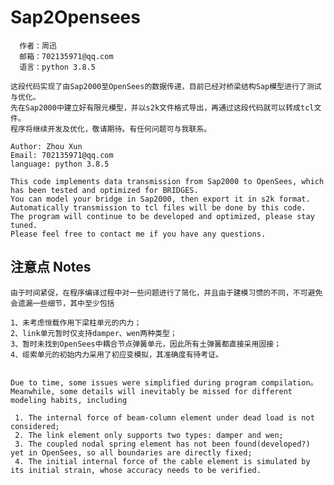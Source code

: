# Sap2Opensees

	  作者：周迅
	  邮箱：702135971@qq.com
	  语言：python 3.8.5

    这段代码实现了由Sap2000至OpenSees的数据传递，目前已经对桥梁结构Sap模型进行了测试与优化。  
    先在Sap2000中建立好有限元模型，并以s2k文件格式导出，再通过这段代码就可以转成tcl文件。
    程序将继续开发及优化，敬请期待。有任何问题可与我联系。
    
    Author: Zhou Xun
    Email: 702135971@qq.com
    language: python 3.8.5

    This code implements data transmission from Sap2000 to OpenSees, which has been tested and optimized for BRIDGES.
    You can model your bridge in Sap2000, then export it in s2k format.
    Automatically transmission to tcl files will be done by this code.
    The program will continue to be developed and optimized, please stay tuned.
    Please feel free to contact me if you have any questions.

## 注意点 Notes
    
    由于时间紧促，在程序编译过程中对一些问题进行了简化，并且由于建模习惯的不同，不可避免会遗漏一些细节，其中至少包括
    
    1、未考虑恒载作用下梁柱单元的内力；
    2、link单元暂时仅支持damper、wen两种类型；
    3、暂时未找到OpenSees中耦合节点弹簧单元，因此所有土弹簧都直接采用固接；
    4、缆索单元的初始内力采用了初应变模拟，其准确度有待考证。


    Due to time, some issues were simplified during program compilation。 Meanwhile, some details will inevitably be missed for different modeling habits, including
    
     1. The internal force of beam-column element under dead load is not considered;
     2. The link element only supports two types: damper and wen;
     3. The coupled nodal spring element has not been found(developed?) yet in OpenSees, so all boundaries are directly fixed;
     4. The initial internal force of the cable element is simulated by its initial strain, whose accuracy needs to be verified.
    
